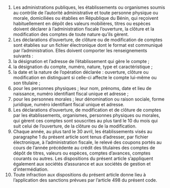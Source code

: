 1) Les administrations publiques, les établissements ou organismes soumis au contrôle de l’autorité administrative et toute personne physique ou morale, domiciliées ou établies en République du Bénin, qui reçoivent habituellement en dépôt des valeurs mobilières, titres ou espèces doivent déclarer à l’administration fiscale l’ouverture, la clôture et la modification des comptes de toute nature qu’ils gèrent.
2) Les déclarations d’ouverture, de clôture ou de modification de comptes sont
établies sur un fichier électronique dont le format est communiqué par l’administration. Elles doivent comporter les renseignements suivants :
1) la désignation et l’adresse de l’établissement qui gère le compte ;
1) la désignation du compte, numéro, nature, type et caractéristique ;
1) la  date  et  la  nature  de  l’opération  déclarée :  ouverture,  clôture  ou
modification en distinguant si celle-ci affecte le compte lui-même ou son titulaire ;
4) pour les personnes physiques ; leur nom, prénoms, date et lieu de naissance,
numéro identifiant fiscal unique et adresse ;
5) pour les personnes morales ; leur dénomination ou raison sociale, forme
juridique, numéro identifiant fiscal unique et adresse.
3) Les déclarations d’ouverture, de modification et de clôture de comptes par les
établissements, organismes, personnes physiques ou morales, qui gèrent ces comptes sont souscrites au plus tard le 10 du mois qui suit celui de l’ouverture, de la clôture ou de la modification.
4) Chaque année, au plus tard le 30 avril, les établissements visés au paragraphe 1
du présent article sont tenus d’adresser, par fichier électronique, à l’administration fiscale, le relevé des coupons portés au cours de l’année précédente au crédit des titulaires des comptes de dépôt de titres, valeurs ou espèces, comptes d’avances, comptes courants ou autres.
Les dispositions du présent article s’appliquent également aux sociétés d’assurance et aux sociétés de gestion et d’intermédiation.
5) Toute infraction aux dispositions du présent article donne lieu à l’application des
sanctions prévues par l’article 498 du présent code.